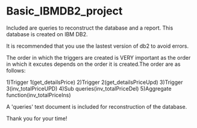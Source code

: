 # Basic_IBMDB2_project

Included are queries to reconstruct the database and a report.
This database is created on IBM DB2.

It is recommended that you use the lastest version of db2 to avoid errors.

The order in which the triggers are created is VERY
important as the order in which it excutes depends on the order
it is created.The order are as follows:

1)Trigger 1(get_detailsPrice)
2)Trigger 2(get_detailsPriceUpd)
3)Trigger 3(inv_totalPriceUPD)
4)Sub queries(inv_totalPriceDel)
5)Aggregate function(inv_totalPriceIns)

A 'queries' text document is included for reconstruction of the database.

Thank you for your time!
